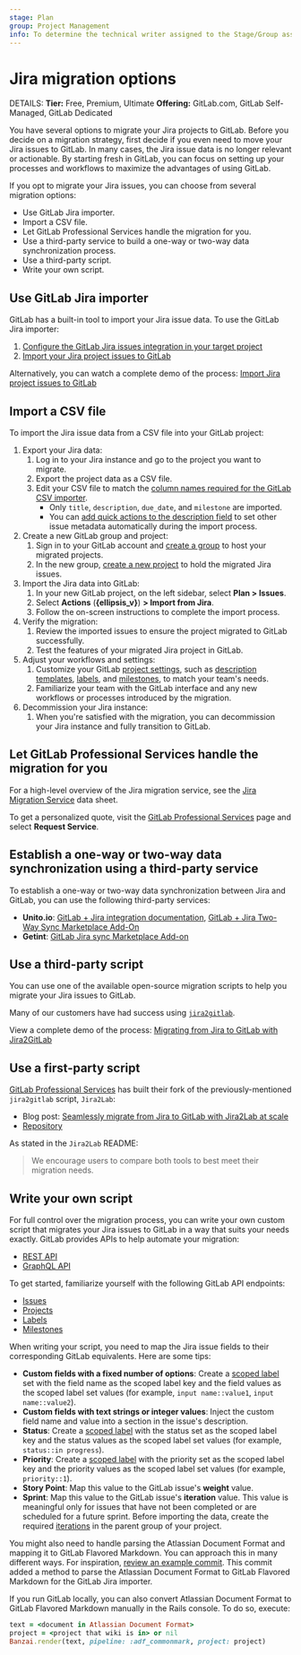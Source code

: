 ```yaml
---
stage: Plan
group: Project Management
info: To determine the technical writer assigned to the Stage/Group associated with this page, see https://handbook.gitlab.com/handbook/product/ux/technical-writing/#assignments.
---
```


# Jira migration options

DETAILS:
**Tier:** Free, Premium, Ultimate
**Offering:** GitLab.com, GitLab Self-Managed, GitLab Dedicated

You have several options to migrate your Jira projects to GitLab. Before you decide on a migration strategy,
first decide if you even need to move your Jira issues to GitLab. In many cases, the Jira issue data is no longer
relevant or actionable. By starting fresh in GitLab, you can focus on setting up your processes and workflows to
maximize the advantages of using GitLab.

If you opt to migrate your Jira issues, you can choose from several migration options:

- Use GitLab Jira importer.
- Import a CSV file.
- Let GitLab Professional Services handle the migration for you.
- Use a third-party service to build a one-way or two-way data synchronization process.
- Use a third-party script.
- Write your own script.

## Use GitLab Jira importer

GitLab has a built-in tool to import your Jira issue data. To use the GitLab Jira importer:

1. [Configure the GitLab Jira issues integration in your target project](../../../integration/jira/configure.md#configure-the-integration)
1. [Import your Jira project issues to GitLab](../import/jira.md)

Alternatively, you can watch a complete demo of the process: <i class="fa fa-youtube-play youtube" aria-hidden="true"></i> [Import Jira project issues to GitLab](https://www.youtube.com/watch?v=OTJdJWmODFA)
<!-- Video published on 2023-07-27 -->

## Import a CSV file

To import the Jira issue data from a CSV file into your GitLab project:

1. Export your Jira data:
   1. Log in to your Jira instance and go to the project you want to migrate.
   1. Export the project data as a CSV file.
   1. Edit your CSV file to match the [column names required for the GitLab CSV importer](../issues/csv_import.md).
      - Only `title`, `description`, `due_date`, and `milestone` are imported.
      - You can [add quick actions to the description field](../quick_actions.md) to set other issue metadata automatically during the import process.
1. Create a new GitLab group and project:
   1. Sign in to your GitLab account and [create a group](../../group/index.md#create-a-group) to host your migrated projects.
   1. In the new group, [create a new project](../index.md#create-a-blank-project) to hold the migrated Jira issues.
1. Import the Jira data into GitLab:
   1. In your new GitLab project, on the left sidebar, select **Plan > Issues**.
   1. Select **Actions** (**{ellipsis_v}**) **> Import from Jira**.
   1. Follow the on-screen instructions to complete the import process.
1. Verify the migration:
   1. Review the imported issues to ensure the project migrated to GitLab successfully.
   1. Test the features of your migrated Jira project in GitLab.
1. Adjust your workflows and settings:
   1. Customize your GitLab [project settings](../settings/index.md), such as [description templates](../description_templates.md), [labels](../labels.md), and [milestones](../milestones/index.md), to match your team's needs.
   1. Familiarize your team with the GitLab interface and any new workflows or processes introduced by the migration.
1. Decommission your Jira instance:
   1. When you're satisfied with the migration, you can decommission your Jira instance and fully transition to GitLab.

## Let GitLab Professional Services handle the migration for you

For a high-level overview of the Jira migration service, see the [Jira Migration Service](https://drive.google.com/file/d/1p0rv02OnjfSiNoeDT2u4MhviozS--Yan/view) data sheet.

To get a personalized quote, visit the [GitLab Professional Services](https://about.gitlab.com/services/) page and select **Request Service**.

## Establish a one-way or two-way data synchronization using a third-party service

To establish a one-way or two-way data synchronization between Jira and GitLab, you can use the following third-party services:

- **Unito.io**: [GitLab + Jira integration documentation](https://guide.unito.io/gitlab-jira-integration), [GitLab + Jira Two-Way Sync Marketplace Add-On](https://marketplace.atlassian.com/apps/1218054/gitlab-jira-two-way-sync?tab=overview&hosting=cloud)
- **Getint**: [GitLab Jira sync Marketplace Add-on](https://marketplace.atlassian.com/apps/1223999/gitlab-jira-sync-integration-by-getint?tab=overview&hosting=cloud)

## Use a third-party script

You can use one of the available open-source migration scripts to help you migrate your Jira issues to GitLab.

Many of our customers have had success using [`jira2gitlab`](https://github.com/swingbit/jira2gitlab).

View a complete demo of the process: <i class="fa fa-youtube-play youtube" aria-hidden="true"></i> [Migrating from Jira to GitLab with Jira2GitLab](https://www.youtube.com/watch?v=aJfnTZrS4t4)
<!-- Video published on 2024-01-09 -->

## Use a first-party script

[GitLab Professional Services](https://about.gitlab.com/services/) has built their fork of the previously-mentioned `jira2gitlab` script, `Jira2Lab`:

- Blog post: [Seamlessly migrate from Jira to GitLab with Jira2Lab at scale](https://about.gitlab.com/blog/2024/10/10/seamlessly-migrate-from-jira-to-gitlab-with-jira2lab-at-scale/)
- [Repository](https://gitlab.com/gitlab-org/professional-services-automation/tools/migration/jira2lab)

As stated in the `Jira2Lab` README:

> We encourage users to compare both tools to best meet their migration needs.

## Write your own script

For full control over the migration process, you can write your own custom script that migrates
your Jira issues to GitLab in a way that suits your needs exactly. GitLab provides APIs to help
automate your migration:

- [REST API](../../../api/rest/index.md)
- [GraphQL API](../../../api/graphql/index.md)

To get started, familiarize yourself with the following GitLab API endpoints:

- [Issues](../../../api/issues.md)
- [Projects](../../../api/projects.md)
- [Labels](../../../api/labels.md)
- [Milestones](../../../api/milestones.md)

When writing your script, you need to map the Jira issue fields to their corresponding GitLab equivalents. Here are some tips:

- **Custom fields with a fixed number of options**: Create a [scoped label](../labels.md#scoped-labels) set with the field name as the scoped label key and the field values as the scoped label set values (for example, `input name::value1`, `input name::value2`).
- **Custom fields with text strings or integer values**: Inject the custom field name and value into a section in the issue's description.
- **Status**: Create a [scoped label](../labels.md#scoped-labels) with the status set as the scoped label key and the status values as the scoped label set values (for example, `status::in progress`).
- **Priority**: Create a [scoped label](../labels.md#scoped-labels) with the priority set as the scoped label key and the priority values as the scoped label set values (for example, `priority::1`).
- **Story Point**: Map this value to the GitLab issue's **weight** value.
- **Sprint**: Map this value to the GitLab issue's **iteration** value. This value is meaningful
  only for issues that have not been completed or are scheduled for a future sprint. Before importing
  the data, create the required [iterations](../../group/iterations/index.md#iteration-cadences) in the
  parent group of your project.

You might also need to handle parsing the Atlassian Document Format and mapping it to GitLab Flavored Markdown.
You can approach this in many different ways. For inspiration,
[review an example commit](https://gitlab.com/gitlab-org/gitlab/-/commit/4292a286d3f4ab26466f8e89125a4dbd194a9f3e).
This commit added a method to parse the Atlassian Document Format to GitLab Flavored Markdown for the GitLab Jira importer.

If you run GitLab locally, you can also convert Atlassian Document Format to GitLab Flavored Markdown
manually in the Rails console. To do so, execute:

```ruby
text = <document in Atlassian Document Format>
project = <project that wiki is in> or nil
Banzai.render(text, pipeline: :adf_commonmark, project: project)
```
